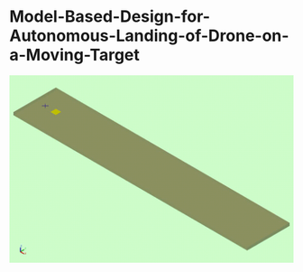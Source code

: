 # Model-Based-Design-for-Autonomous-Landing-of-Drone-on-a-Moving-Target




![alt text](https://github.com/pranavpeddi1/Model-Based-Design-for-Autonomous-Landing-of-Drone-on-a-Moving-Target/blob/main/DroneTrackingLanding_simulink.gif)
